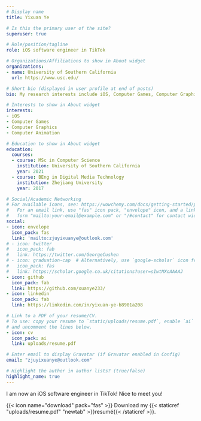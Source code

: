 ```yaml
---
# Display name
title: Yixuan Ye

# Is this the primary user of the site?
superuser: true

# Role/position/tagline
role: iOS software engineer in TikTok

# Organizations/Affiliations to show in About widget
organizations:
- name: University of Southern California
  url: https://www.usc.edu/

# Short bio (displayed in user profile at end of posts)
bio: My research interests include iOS, Computer Games, Computer Graphics and Computer Animation.

# Interests to show in About widget
interests:
- iOS
- Computer Games
- Computer Graphics
- Computer Animation

# Education to show in About widget
education:
  courses:
  - course: MSc in Computer Science
    institution: University of Southern California
    year: 2021
  - course: BEng in Digital Media Technology
    institution: Zhejiang University
    year: 2017

# Social/Academic Networking
# For available icons, see: https://wowchemy.com/docs/getting-started/page-builder/#icons
#   For an email link, use "fas" icon pack, "envelope" icon, and a link in the
#   form "mailto:your-email@example.com" or "/#contact" for contact widget.
social:
- icon: envelope
  icon_pack: fas
  link: 'mailto:zjuyixuanye@outlook.com'
# - icon: twitter
#   icon_pack: fab
#   link: https://twitter.com/GeorgeCushen
# - icon: graduation-cap  # Alternatively, use `google-scholar` icon from `ai` icon pack
#   icon_pack: fas
#   link: https://scholar.google.co.uk/citations?user=sIwtMXoAAAAJ
- icon: github
  icon_pack: fab
  link: https://github.com/xuanye233/
- icon: linkedin
  icon_pack: fab
  link: https://linkedin.com/in/yixuan-ye-b8901a208

# Link to a PDF of your resume/CV.
# To use: copy your resume to `static/uploads/resume.pdf`, enable `ai` icons in `params.toml`, 
# and uncomment the lines below.
- icon: cv
  icon_pack: ai
  link: uploads/resume.pdf

# Enter email to display Gravatar (if Gravatar enabled in Config)
email: "zjuyixuanye@outlook.com"

# Highlight the author in author lists? (true/false)
highlight_name: true
---
```


I am now an iOS software engineer in TikTok! Nice to meet you!

{{< icon name="download" pack="fas" >}} Download my {{< staticref "uploads/resume.pdf" "newtab" >}}resumé{{< /staticref >}}.
